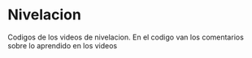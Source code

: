 # Nivelacion
Codigos de los videos de nivelacion.
En el codigo van los comentarios sobre lo  aprendido en los videos
